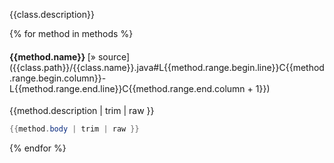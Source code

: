 {{class.description}}

{% for method in methods %}

#### {{method.name}} <span style="font-weight: normal">[&raquo; source]({{class.path}}/{{class.name}}.java#L{{method.range.begin.line}}C{{method.range.begin.column}}-L{{method.range.end.line}}C{{method.range.end.column + 1}})</span>

{{method.description | trim | raw }}


```java
{{method.body | trim | raw }}

```

{% endfor %}
